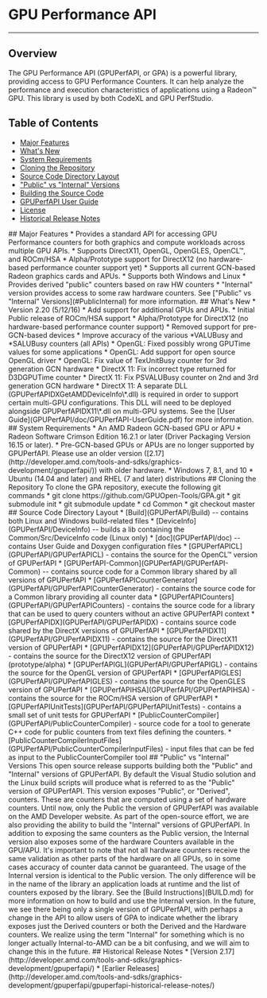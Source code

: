 # GPU Performance API
---

## Overview
The GPU Performance API (GPUPerfAPI, or GPA) is a powerful library, providing access to GPU Performance Counters.
It can help analyze the performance and execution characteristics of applications using a Radeon™ GPU. This library
is used by both CodeXL and GPU PerfStudio.

## Table of Contents
* [Major Features](#Major)
* [What's New](#WhatsNew)
* [System Requirements](#System)
* [Cloning the Repository](#Cloning)
* [Source Code Directory Layout](#Source)
* ["Public" vs "Internal" Versions](#PublicInternal)
* [Building the Source Code](BUILD.md)
* [GPUPerfAPI User Guide](GPUPerfAPI/doc/GPUPerfAPI-UserGuide.pdf)
* [License](LICENSE)
* [Historical Release Notes](#HistoricalNotes)

<A NAME="Major">
## Major Features
* Provides a standard API for accessing GPU Performance counters for both graphics and compute workloads across multiple GPU APIs.
* Supports DirectX11, OpenGL, OpenGLES, OpenCL™, and ROCm/HSA
* Alpha/Prototype support for DirectX12 (no hardware-based performance counter support yet)
* Supports all current GCN-based Radeon graphics cards and APUs.
* Supports both Windows and Linux
* Provides derived "public" counters based on raw HW counters
* "Internal" version provides access to some raw hardware counters. See ["Public" vs "Internal" Versions](#PublicInternal) for more information.

<A NAME="WhatsNew">
## What's New
* Version 2.20 (5/12/16)
  * Add support for additional GPUs and APUs.
  * Initial Public release of ROCm/HSA support
  * Alpha/Prototype for DirectX12 (no hardware-based performance counter support)
  * Removed support for pre-GCN-based devices
  * Improve accuracy of the various *VALUBusy and *SALUBusy counters (all APIs)
  * OpenGL: Fixed possibly wrong GPUTime values for some applications
  * OpenGL: Add support for open source OpenGL driver
  * OpenGL: Fix value of TexUnitBusy counter for 3rd generation GCN hardware
  * DirectX 11: Fix incorrect type returned for D3DGPUTime counter
  * DirectX 11: Fix PSVALUBusy counter on 2nd and 3rd generation GCN hardware
  * DirectX 11: A separate DLL (GPUPerfAPIDXGetAMDDeviceInfo\*.dll) is required in order to support certain multi-GPU configurations. This DLL will need to be deployed alongside GPUPerfAPIDX11\*.dll on multi-GPU systems. See the [User Guide](GPUPerfAPI/doc/GPUPerfAPI-UserGuide.pdf) for more information.

<A NAME="System">
## System Requirements
* An AMD Radeon GCN-based GPU or APU
* Radeon Software Crimson Edition 16.2.1 or later (Driver Packaging Version 16.15 or later).
* Pre-GCN-based GPUs or APUs are no longer supported by GPUPerfAPI. Please use an older version ([2.17](http://developer.amd.com/tools-and-sdks/graphics-development/gpuperfapi/)) with older hardware.
* Windows 7, 8.1, and 10
* Ubuntu (14.04 and later) and RHEL (7 and later) distributions

<A NAME="Cloning">
## Cloning the Repository
To clone the GPA repository, execute the following git commands
 * git clone https://github.com/GPUOpen-Tools/GPA.git
 * git submodule init
 * git submodule update
 * cd Common
 * git checkout master

<A NAME="Source">
## Source Code Directory Layout
* [Build](GPUPerfAPI/Build) -- contains both Linux and Windows build-related files
* [DeviceInfo](GPUPerfAPI/DeviceInfo) -- builds a lib containing the Common/Src/DeviceInfo code (Linux only)
* [doc](GPUPerfAPI/doc) -- contains User Guide and Doxygen configuration files
* [GPUPerfAPICL](GPUPerfAPI/GPUPerfAPICL) - contains the source for the OpenCL™ version of GPUPerfAPI
* [GPUPerfAPI-Common](GPUPerfAPI/GPUPerfAPI-Common) -- contains source code for a Common library shared by all versions of GPUPerfAPI
* [GPUPerfAPICounterGenerator](GPUPerfAPI/GPUPerfAPICounterGenerator) - contains the source code for a Common library providing all counter data
* [GPUPerfAPICounters](GPUPerfAPI/GPUPerfAPICounters) - contains the source code for a library that can be used to query counters without an active GPUPerfAPI context
* [GPUPerfAPIDX](GPUPerfAPI/GPUPerfAPIDX) - contains source code shared by the DirectX versions of GPUPerfAPI
* [GPUPerfAPIDX11](GPUPerfAPI/GPUPerfAPIDX11) - contains the source for the DirectX11 version of GPUPerfAPI
* [GPUPerfAPIDX12](GPUPerfAPI/GPUPerfAPIDX12) - contains the source for the DirectX12 version of GPUPerfAPI (prototype/alpha)
* [GPUPerfAPIGL](GPUPerfAPI/GPUPerfAPIGL) - contains the source for the OpenGL version of GPUPerfAPI
* [GPUPerfAPIGLES](GPUPerfAPI/GPUPerfAPIGLES) - contains the source for the OpenGLES version of GPUPerfAPI
* [GPUPerfAPIHSA](GPUPerfAPI/GPUPerfAPIHSA) - contains the source for the ROCm/HSA version of GPUPerfAPI
* [GPUPerfAPIUnitTests](GPUPerfAPI/GPUPerfAPIUnitTests) - contains a small set of unit tests for GPUPerfAPI
* [PublicCounterCompiler](GPUPerfAPI/PublicCounterCompiler) - source code for a tool to generate C++ code for public counters from text files defining the counters.
* [PublicCounterCompilerInputFiles](GPUPerfAPI/PublicCounterCompilerInputFiles) - input files that can be fed as input to the PublicCounterCompiler tool

<A NAME="PublicInternal">
## "Public" vs "Internal" Versions
This open source release supports building both the "Public" and "Internal" versions of GPUPerfAPI. By default the Visual Studio solution and the Linux build scripts
will produce what is referred to as the "Public" version of GPUPerfAPI. This version exposes "Public", or "Derived", counters. These are counters that are computed
using a set of hardware counters. Until now, only the Public the version of GPUPerfAPI was available on the AMD Developer website. As part of the open-source effort,
we are also providing the ability to build the "Internal" versions of GPUPerfAPI. In addition to exposing the same counters as the Public version, the Internal version
also exposes some of the hardware Counters available in the GPU/APU. It's important to note that not all hardware counters receive the same validation as other parts of
the hardware on all GPUs, so in some cases accuracy of counter data cannot be guaranteed.  The usage of the Internal version is identical to the Public version. The only difference will be in the
name of the library an application loads at runtime and the list of counters exposed by the library. See the [Build Instructions](BUILD.md) for more information on how
to build and use the Internal version. In the future, we see there being only a single version of GPUPerfAPI, with perhaps a change in the API to allow users of GPA to
indicate whether the library exposes just the Derived counters or both the Derived and the Hardware counters.  We realize using the term "Internal" for something which is
no longer actually Internal-to-AMD can be a bit confusing, and we will aim to change this in the future.

<A NAME="HistoricalNotes">
## Historical Release Notes
* [Version 2.17](http://developer.amd.com/tools-and-sdks/graphics-development/gpuperfapi/)
* [Earlier Releases](http://developer.amd.com/tools-and-sdks/graphics-development/gpuperfapi/gpuperfapi-historical-release-notes/)
